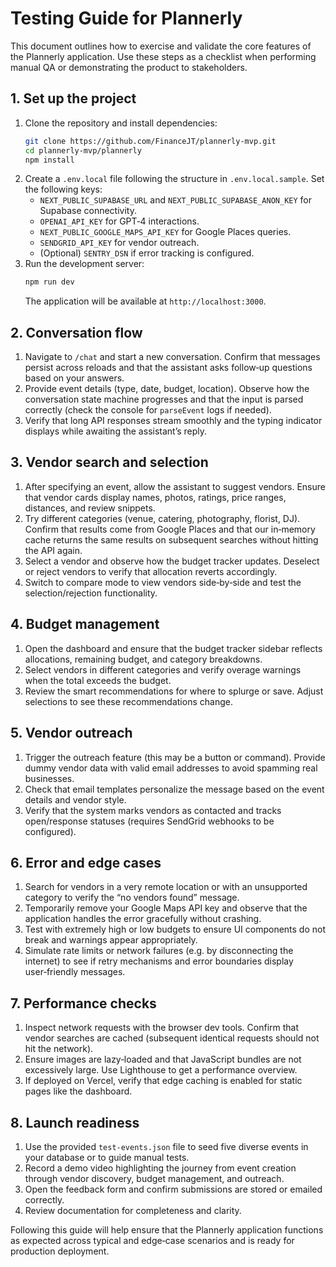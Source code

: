 # Testing Guide for Plannerly

This document outlines how to exercise and validate the core features of the Plannerly application. Use these steps as a checklist when performing manual QA or demonstrating the product to stakeholders.

## 1. Set up the project

1. Clone the repository and install dependencies:
   ```bash
   git clone https://github.com/FinanceJT/plannerly-mvp.git
   cd plannerly-mvp/plannerly
   npm install
   ```
2. Create a `.env.local` file following the structure in `.env.local.sample`. Set the following keys:
   - `NEXT_PUBLIC_SUPABASE_URL` and `NEXT_PUBLIC_SUPABASE_ANON_KEY` for Supabase connectivity.
   - `OPENAI_API_KEY` for GPT‑4 interactions.
   - `NEXT_PUBLIC_GOOGLE_MAPS_API_KEY` for Google Places queries.
   - `SENDGRID_API_KEY` for vendor outreach.
   - (Optional) `SENTRY_DSN` if error tracking is configured.
3. Run the development server:
   ```bash
   npm run dev
   ```
   The application will be available at `http://localhost:3000`.

## 2. Conversation flow

1. Navigate to `/chat` and start a new conversation. Confirm that messages persist across reloads and that the assistant asks follow‑up questions based on your answers.
2. Provide event details (type, date, budget, location). Observe how the conversation state machine progresses and that the input is parsed correctly (check the console for `parseEvent` logs if needed).
3. Verify that long API responses stream smoothly and the typing indicator displays while awaiting the assistant’s reply.

## 3. Vendor search and selection

1. After specifying an event, allow the assistant to suggest vendors. Ensure that vendor cards display names, photos, ratings, price ranges, distances, and review snippets.
2. Try different categories (venue, catering, photography, florist, DJ). Confirm that results come from Google Places and that our in‑memory cache returns the same results on subsequent searches without hitting the API again.
3. Select a vendor and observe how the budget tracker updates. Deselect or reject vendors to verify that allocation reverts accordingly.
4. Switch to compare mode to view vendors side‑by‑side and test the selection/rejection functionality.

## 4. Budget management

1. Open the dashboard and ensure that the budget tracker sidebar reflects allocations, remaining budget, and category breakdowns.
2. Select vendors in different categories and verify overage warnings when the total exceeds the budget.
3. Review the smart recommendations for where to splurge or save. Adjust selections to see these recommendations change.

## 5. Vendor outreach

1. Trigger the outreach feature (this may be a button or command). Provide dummy vendor data with valid email addresses to avoid spamming real businesses.
2. Check that email templates personalize the message based on the event details and vendor style.
3. Verify that the system marks vendors as contacted and tracks open/response statuses (requires SendGrid webhooks to be configured).

## 6. Error and edge cases

1. Search for vendors in a very remote location or with an unsupported category to verify the “no vendors found” message.
2. Temporarily remove your Google Maps API key and observe that the application handles the error gracefully without crashing.
3. Test with extremely high or low budgets to ensure UI components do not break and warnings appear appropriately.
4. Simulate rate limits or network failures (e.g. by disconnecting the internet) to see if retry mechanisms and error boundaries display user‑friendly messages.

## 7. Performance checks

1. Inspect network requests with the browser dev tools. Confirm that vendor searches are cached (subsequent identical requests should not hit the network).
2. Ensure images are lazy‑loaded and that JavaScript bundles are not excessively large. Use Lighthouse to get a performance overview.
3. If deployed on Vercel, verify that edge caching is enabled for static pages like the dashboard.

## 8. Launch readiness

1. Use the provided `test-events.json` file to seed five diverse events in your database or to guide manual tests.
2. Record a demo video highlighting the journey from event creation through vendor discovery, budget management, and outreach.
3. Open the feedback form and confirm submissions are stored or emailed correctly.
4. Review documentation for completeness and clarity.

Following this guide will help ensure that the Plannerly application functions as expected across typical and edge‑case scenarios and is ready for production deployment.
